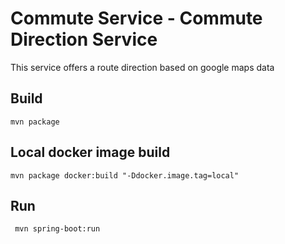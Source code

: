 # Commute Service - Commute Direction Service

This service offers a route direction based on google maps data

## Build
`mvn package`

## Local docker image build
 `mvn package docker:build "-Ddocker.image.tag=local"`

## Run
` mvn spring-boot:run`
